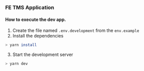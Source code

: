 ### FE TMS Application

#### How to execute the dev app.
1. Create the file named `.env.development` from the `env.example`
2. Install the dependencies
  ````bash
  > yarn install
  ````
3. Start the development server
  ````bash
  > yarn dev
  ````
